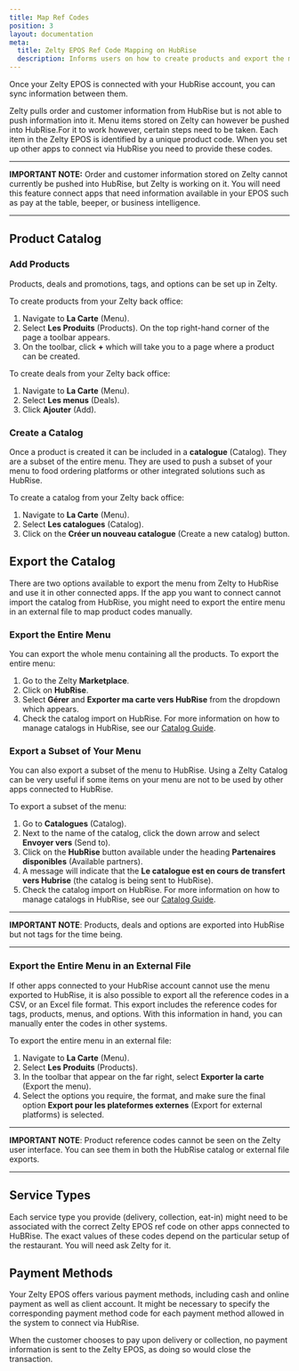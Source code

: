 ```yaml
---
title: Map Ref Codes
position: 3
layout: documentation
meta:
  title: Zelty EPOS Ref Code Mapping on HubRise
  description: Informs users on how to create products and export the menu to map Zelty EPOS ref codes on HubRise or other apps connected to HubRise.
---
```


Once your Zelty EPOS is connected with your HubRise account, you can sync information between them.

Zelty pulls order and customer information from HubRise but is not able to push information into it. Menu items stored on Zelty can however be pushed into HubRise.For it to work however, certain steps need to be taken. Each item in the Zelty EPOS is identified by a unique product code. When you set up other apps to connect via HubRise you need to provide these codes.

---

**IMPORTANT NOTE:** Order and customer information stored on Zelty cannot currently be pushed into HubRise, but Zelty is working on it. You will need this feature connect apps that need information available in your EPOS such as pay at the table, beeper, or business intelligence.

---

## Product Catalog

### Add Products

Products, deals and promotions, tags, and options can be set up in Zelty.

To create products from your Zelty back office:

1. Navigate to **La Carte** (Menu).
1. Select **Les Produits** (Products). On the top right-hand corner of the page a toolbar appears.
1. On the toolbar, click **+** which will take you to a page where a product can be created.

To create deals from your Zelty back office:

1. Navigate to **La Carte** (Menu).
1. Select **Les menus** (Deals).
1. Click **Ajouter** (Add).

### Create a Catalog

Once a product is created it can be included in a **catalogue** (Catalog). They are a subset of the entire menu. They are used to push a subset of your menu to food ordering platforms or other integrated solutions such as HubRise.

To create a catalog from your Zelty back office:

1. Navigate to **La Carte** (Menu).
1. Select **Les catalogues** (Catalog).
1. Click on the **Créer un nouveau catalogue** (Create a new catalog) button.

## Export the Catalog

There are two options available to export the menu from Zelty to HubRise and use it in other connected apps. If the app you want to connect cannot import the catalog from HubRise, you might need to export the entire menu in an external file to map product codes manually.

### Export the Entire Menu

You can export the whole menu containing all the products. To export the entire menu:

1. Go to the Zelty **Marketplace**.
1. Click on **HubRise**.
1. Select **Gérer** and **Exporter ma carte vers HubRise** from the dropdown which appears.
1. Check the catalog import on HubRise. For more information on how to manage catalogs in HubRise, see our [Catalog Guide](/docs/catalog/).

### Export a Subset of Your Menu

You can also export a subset of the menu to HubRise. Using a Zelty Catalog can be very useful if some items on your menu are not to be used by other apps connected to HubRise.

To export a subset of the menu:

1. Go to **Catalogues** (Catalog).
1. Next to the name of the catalog, click the down arrow and select **Envoyer vers** (Send to).
1. Click on the **HubRise** button available under the heading **Partenaires disponibles** (Available partners).
1. A message will indicate that the **Le catalogue est en cours de transfert vers Hubrise** (the catalog is being sent to HubRise).
1. Check the catalog import on HubRise. For more information on how to manage catalogs in HubRise, see our [Catalog Guide](/docs/catalog/).

---

**IMPORTANT NOTE**: Products, deals and options are exported into HubRise but not tags for the time being.

---

### Export the Entire Menu in an External File

If other apps connected to your HubRise account cannot use the menu exported to HubRise, it is also possible to export all the reference codes in a CSV, or an Excel file format. This export includes the reference codes for tags, products, menus, and options. With this information in hand, you can manually enter the codes in other systems.

To export the entire menu in an external file:

1. Navigate to **La Carte** (Menu).
1. Select **Les Produits** (Products).
1. In the toolbar that appear on the far right, select **Exporter la carte** (Export the menu).
1. Select the options you require, the format, and make sure the final option **Export pour les plateformes externes** (Export for external platforms) is selected.

---

**IMPORTANT NOTE**: Product reference codes cannot be seen on the Zelty user interface. You can see them in both the HubRise catalog or external file exports.

---

## Service Types

Each service type you provide (delivery, collection, eat-in) might need to be associated with the correct Zelty EPOS ref code on other apps connected to HuBRise. The exact values of these codes depend on the particular setup of the restaurant. You will need ask Zelty for it.

[comment]: # 'Waiting on feedback from Zelty on this'

## Payment Methods

Your Zelty EPOS offers various payment methods, including cash and online payment as well as client account.
It might be necessary to specify the corresponding payment method code for each payment method allowed in the system to connect via HubRise.

When the customer chooses to pay upon delivery or collection, no payment information is sent to the Zelty EPOS, as doing so would close the transaction.

[comment]: # 'Waiting on feedback from Zelty on this'
